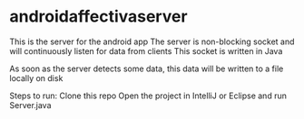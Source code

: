 # androidaffectivaserver

This is the server for the android app
The server is non-blocking socket and will continuously listen for data from clients
This socket is written in Java

As soon as the server detects some data, this data will be written to a file locally on disk

Steps to run:
Clone this repo
Open the project in IntelliJ or Eclipse and run Server.java
